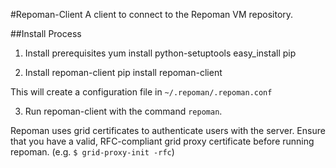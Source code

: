 #Repoman-Client
A client to connect to the Repoman VM repository.

##Install Process
1.  Install prerequisites
        yum install python-setuptools
        easy_install pip

2.  Install repoman-client
        pip install repoman-client

This will create a configuration file in `~/.repoman/.repoman.conf`

3.    Run repoman-client with the command `repoman`.

Repoman uses grid certificates to authenticate users with the server.
Ensure that you have a valid, RFC-compliant grid proxy certificate before running repoman.
(e.g. `$ grid-proxy-init -rfc`)

